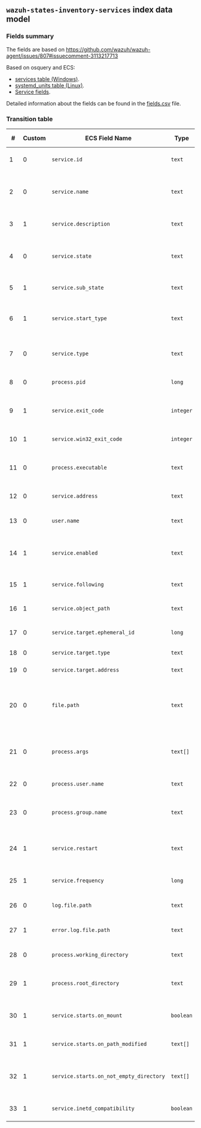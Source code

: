 ## `wazuh-states-inventory-services` index data model

### Fields summary

The fields are based on https://github.com/wazuh/wazuh-agent/issues/807#issuecomment-3113217713

Based on osquery and ECS:

- [services table (Windows)](https://osquery.io/schema/5.16.0/#services).
- [systemd_units table (Linux)](https://osquery.io/schema/5.16.0/#systemd_units).
- [Service fields](https://www.elastic.co/docs/reference/ecs/ecs-service).

Detailed information about the fields can be found in the [fields.csv](fields.csv) file.

### Transition table

| #   | Custom | ECS Field Name                          | Type      | Source                                                               | OS Availability         | Description                                                                      |
| --- | ------ | --------------------------------------- | --------- | -------------------------------------------------------------------- | ----------------------- | -------------------------------------------------------------------------------- |
| 1   | 0      | `service.id`                            | `text`    | `services.name` / `systemd_units.id` / `launchd.label`               | Windows / Linux / macOS | Service or unit name                                                             |
| 2   | 0      | `service.name`                          | `text`    | `services.display_name` / `launchd.name`                             | Windows / macOS         | Display name of the service or file name of plist                                |
| 3   | 1      | `service.description`                   | `text`    | `services.description` / `systemd_units.description`                 | Windows / Linux         | Description of the service/unit                                                  |
| 4   | 0      | `service.state`                         | `text`    | `services.status` / `systemd_units.active_state`  / `runtime`        | Windows / Linux / macOS | Current state: `RUNNING`, `STOPPED`, `active`, etc.                              |
| 5   | 1      | `service.sub_state`                     | `text`    | `systemd_units.sub_state`                                            | Linux                   | Low-level `systemd` substate                                                     |
| 6   | 1      | `service.start_type`                    | `text`    | `services.start_type` / `launchd.run_at_load`                        | Windows / macOS         | Start type: `AUTO_START`, `DEMAND_START`, `auto/manual` etc.                     |
| 7   | 0      | `service.type`                          | `text`    | `services.service_type`  / `launchd.process_type`                    | Windows / macOS         | Type of service: `OWN_PROCESS`, etc.                                             |
| 8   | 0      | `process.pid`                           | `long`    | `services.pid`  /      `runtime`                                     | Windows /macOS          | Process ID of the running service                                                |
| 9   | 1      | `service.exit_code`                     | `integer` | `services.service_exit_code`                                         | Windows                 | Service-specific exit code on failure                                            |
| 10  | 1      | `service.win32_exit_code`               | `integer` | `services.win32_exit_code`                                           | Windows                 | Win32 exit code on start/stop                                                    |
| 11  | 0      | `process.executable`                    | `text`    | `services.path` / `systemd_units.fragment_path`  / `launchd.program` | Windows / Linux / macOS | Path to the service executable or unit file                                      |
| 12  | 0      | `service.address`                       | `text`    | `services.module_path`                                               | Windows                 | Path to the service DLL (ServiceDll)                                             |
| 13  | 0      | `user.name`                             | `text`    | `services.user_account` / `systemd_units.user`                       | Windows / Linux         | User account running the service                                                 |
| 14  | 1      | `service.enabled`                       | `text`    | `systemd_units.unit_file_state` / `launchd.disabled`                 | Linux / macOS           | Whether the unit is enabled: `enabled`, `disabled`, etc.                         |
| 15  | 1      | `service.following`                     | `text`    | `systemd_units.following`                                            | Linux                   | Unit followed by this unit in `systemd`                                          |
| 16  | 1      | `service.object_path`                   | `text`    | `systemd_units.object_path`                                          | Linux                   | D-Bus object path of the unit                                                    |
| 17  | 0      | `service.target.ephemeral_id`           | `long`    | `systemd_units.job_id`                                               | Linux                   | Job ID assigned by `systemd`                                                     |
| 18  | 0      | `service.target.type`                   | `text`    | `systemd_units.job_type`                                             | Linux                   | Type of systemd job                                                              |
| 19  | 0      | `service.target.address`                | `text`    | `systemd_units.job_path`                                             | Linux                   | Path to job object                                                               |
| 20  | 0      | `file.path`                             | `text`    | `systemd_units.source_path` / `launchd.path`                         | Linux / macOS           | Path to the generated unit configuration file or to the `.plist` definition file |
| 21  | 0      | `process.args`                          | `text[]`  | `launchd.program_arguments`                                          | macOS                   | Command line arguments for the service                                           |
| 22  | 0      | `process.user.name`                     | `text`    |  `launchd.username`                                                  | macOS                   | User account running the job                                                     |
| 23  | 0      | `process.group.name`                    | `text`    | `launchd.groupname`                                                  | macOS                   | Group account running the job                                                    |
| 24  | 1      | `service.restart`                       | `text`    | `launchd.keep_alive`                                                 | macOS                   | Restart policy: always / on-failure / never                                      | 
| 25  | 1      | `service.frequency`                     | `long`    | `launchd.start_interval`                                             | macOS                   | Run frequency in seconds                                                         | 
| 26  | 0      | `log.file.path`                         | `text`    | `launchd.stdout_path`                                                | macOS                   | Redirect stdout to a file/pipe                                                   | 
| 27  | 1      | `error.log.file.path`                   | `text`    | `launchd.stderr_path`                                                | macOS                   | Redirect stderr to a file/pipe                                                   | 
| 28  | 0      | `process.working_directory`             | `text`    | `launchd.working_directory`                                          | macOS                   | Working directory of the job                                                     |
| 29  | 1      | `process.root_directory`                | `text`    | `launchd.root_directory`                                             | macOS                   | Chroot directory before execution                                                |
| 30  | 1      | `service.starts.on_mount`               | `boolean` |  `launchd.start_on_mount`                                            | macOS                   | Launches every time a filesystem is mounted                                      |
| 31  | 1      | `service.starts.on_path_modified`       | `text[]`  | `launchd.watch_paths`                                                | macOS                   | Launches on path modification                                                    |
| 32  | 1      | `service.starts.on_not_empty_directory` | `text[]`  | `launchd.queue_directories`                                          | macOS                   | Launches when directories become non-empty                                       |
| 33  | 1      | `service.inetd_compatibility`           | `boolean` | `launchd.inetd_compatibility`                                        | macOS                   | Run job as if launched from inetd                                                |

